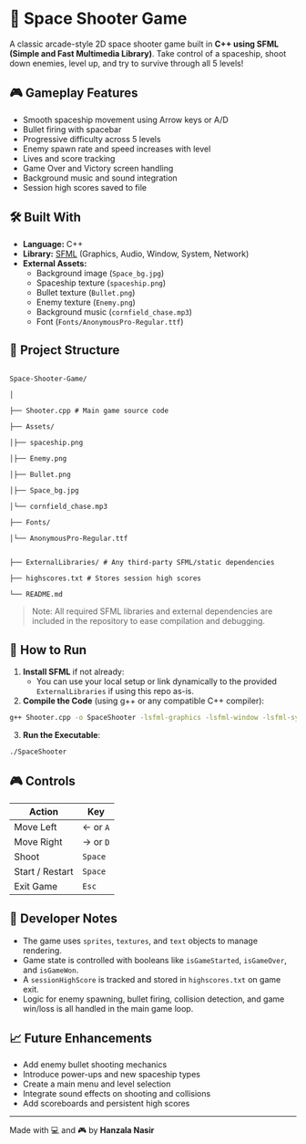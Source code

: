 # 🚀 Space Shooter Game

A classic arcade-style 2D space shooter game built in **C++ using SFML (Simple and Fast Multimedia Library)**. Take control of a spaceship, shoot down enemies, level up, and try to survive through all 5 levels!

## 🎮 Gameplay Features

- Smooth spaceship movement using Arrow keys or A/D
- Bullet firing with spacebar
- Progressive difficulty across 5 levels
- Enemy spawn rate and speed increases with level
- Lives and score tracking
- Game Over and Victory screen handling
- Background music and sound integration
- Session high scores saved to file

## 🛠️ Built With

- **Language:** C++
- **Library:** [SFML](https://www.sfml-dev.org/) (Graphics, Audio, Window, System, Network)
- **External Assets:**
  - Background image (`Space_bg.jpg`)
  - Spaceship texture (`spaceship.png`)
  - Bullet texture (`Bullet.png`)
  - Enemy texture (`Enemy.png`)
  - Background music (`cornfield_chase.mp3`)
  - Font (`Fonts/AnonymousPro-Regular.ttf`)

## 📂 Project Structure

```

Space-Shooter-Game/

│

├── Shooter.cpp # Main game source code

├── Assets/

│├── spaceship.png

│├── Enemy.png

│├── Bullet.png

│├── Space_bg.jpg

│└── cornfield_chase.mp3

├── Fonts/

│└── AnonymousPro-Regular.ttf


├── ExternalLibraries/ # Any third-party SFML/static dependencies

├── highscores.txt # Stores session high scores

└── README.md

````

> Note: All required SFML libraries and external dependencies are included in the repository to ease compilation and debugging.

## 🧪 How to Run

1. **Install SFML** if not already:
   - You can use your local setup or link dynamically to the provided `ExternalLibraries` if using this repo as-is.
2. **Compile the Code** (using g++ or any compatible C++ compiler):

```bash
g++ Shooter.cpp -o SpaceShooter -lsfml-graphics -lsfml-window -lsfml-system -lsfml-audio
````

3. **Run the Executable**:

```bash
./SpaceShooter
```

## 🎮 Controls

| Action          | Key      |
| --------------- | -------- |
| Move Left       | ← or `A` |
| Move Right      | → or `D` |
| Shoot           | `Space`  |
| Start / Restart | `Space`  |
| Exit Game       | `Esc`    |

## 🧠 Developer Notes

* The game uses `sprites`, `textures`, and `text` objects to manage rendering.
* Game state is controlled with booleans like `isGameStarted`, `isGameOver`, and `isGameWon`.
* A `sessionHighScore` is tracked and stored in `highscores.txt` on game exit.
* Logic for enemy spawning, bullet firing, collision detection, and game win/loss is all handled in the main game loop.

## 📈 Future Enhancements

* Add enemy bullet shooting mechanics
* Introduce power-ups and new spaceship types
* Create a main menu and level selection
* Integrate sound effects on shooting and collisions
* Add scoreboards and persistent high scores

---


Made with 💻 and 🎮 by **Hanzala Nasir**

```
